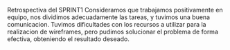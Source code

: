 Retrospectiva del SPRINT1
Consideramos que trabajamos positivamente en equipo, nos dividimos adecuadamente las tareas, y tuvimos una buena comunicacion. 
Tuvimos dificultades con los recursos a utilizar para la realizacion de wireframes, pero pudimos solucionar el problema de forma efectiva, 
obteniendo el resultado deseado. 
